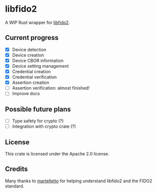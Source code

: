 # libfido2

A WIP Rust wrapper for [libfido2](https://github.com/Yubico/libfido2).

## Current progress

- [x] Device detection
- [x] Device creation
- [x] Device CBOR information
- [x] Device setting management
- [x] Credential creation
- [x] Credential verification
- [x] Assertion creation
- [ ] Assertion verification: almost finished!
- [ ] Improve docs

## Possible future plans
- [ ] Type safety for crypto (?)
- [ ] Integration with crypto crate (?)

## License

This crate is licensed under the Apache 2.0 license.

## Credits

Many thanks to [martelletto](https://github.com/martelletto) for helping understand libfido2 and the FIDO2 standard.
